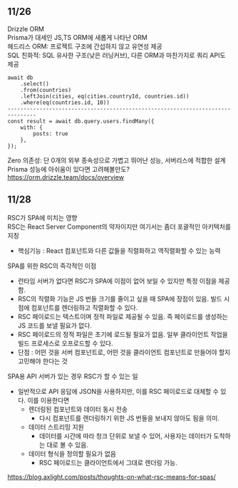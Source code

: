 ## 11/26
Drizzle ORM  
Prisma가 대세인 JS,TS ORM에 새롭게 나타난 ORM  
헤드리스 ORM: 프로젝트 구조에 간섭하지 않고 유연성 제공  
SQL 친화적: SQL 유사한 구조(낮은 러닝커브), 다른 ORM과 마찬가지로 쿼리 API도 제공  
```
await db
	.select()
	.from(countries)
	.leftJoin(cities, eq(cities.countryId, countries.id))
	.where(eq(countries.id, 10))
-------------------------------------------------------------------------------
const result = await db.query.users.findMany({
	with: {
		posts: true
	},
});
```
Zero 의존성: 단 0개의 외부 종속성으로 가볍고 뛰어난 성능, 서버리스에 적합한 설계  
Prisma 성능에 아쉬움이 있다면 고려해볼만도?  
https://orm.drizzle.team/docs/overview  

## 11/28
RSC가 SPA에 미치는 영향  
RSC는 React Server Component의 약자이지만 여기서는 좀더 포괄적인 아키텍처를 지칭  
- 핵심기능 : React 컴포넌트와 다른 값들을 직렬화하고 역직렬화할 수 있는 능력

SPA를 위한 RSC의 즉각적인 이점  
- 런타임 서버가 없다면 RSC가 SPA에 이점이 없어 보일 수 있지만 특정 이점을 제공함.  
- RSC의 직렬화 기능은 JS 번들 크기를 줄이고 싶을 때 SPA에 장점이 있음. 빌드 시점에 컴포넌트를 렌더링하고 직렬화할 수 있다.
- RSC 페이로드는 텍스트이며 정적 파일로 제공될 수 있음. 즉 페이로드를 생성하는 JS 코드를 보낼 필요가 없다.
- RSC 페이로드의 정적 파일은 초기에 로드될 필요가 없음. 일부 클라이언트 작업을 빌드 프로세스로 오프로드할 수 있다.
- 단점 : 어떤 것을 서버 컴포넌트로, 어떤 것을 클라이언트 컴포넌트로 만들어야 할지 고민해야 한다는 것
  
SPA용 API 서버가 있는 경우 RSC가 할 수 있는 일  
- 일반적으로 API 응답에 JSON을 사용하지만, 이를 RSC 페이로드로 대체할 수 있다. 이를 이용한다면
  - 렌더링된 컴포넌트와 데이터 동시 전송
    - 다시 컴포넌트를 렌더링하기 위한 JS 번들을 보내지 않아도 됨을 의미.
  - 데이터 스트리밍 지원
    - 데이터를 시간에 따라 청크 단위로 보낼 수 있어, 사용자는 데이터가 도착하는 대로 볼 수 있음.
  - 데이터 형식을 정의할 필요가 없음
    - RSC 페이로드는 클라이언트에서 그대로 렌더링 가능.

https://blog.axlight.com/posts/thoughts-on-what-rsc-means-for-spas/ 
